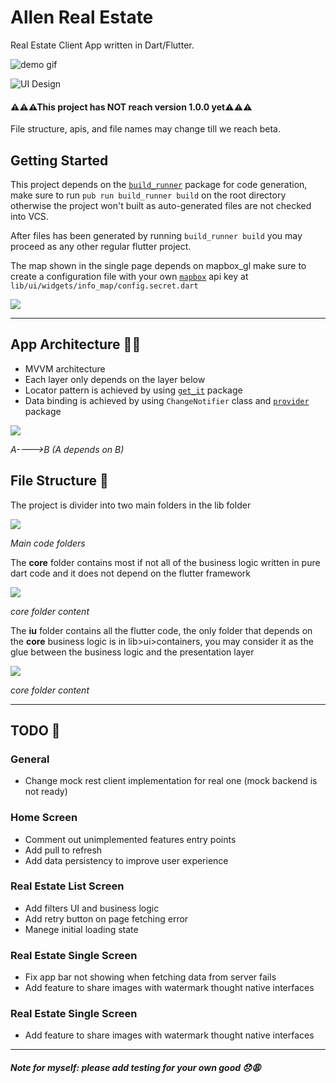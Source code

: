 # Allen Real Estate

Real Estate Client App written in Dart/Flutter.

![demo gif](https://github.com/willallendev/allen-estate/blob/develop/animation.gif)

![UI Design](https://i.imgur.com/SAYERIX.png)


#### ⚠⚠⚠This project has NOT reach version 1.0.0 yet⚠⚠⚠
File structure, apis, and file names may change till we reach beta.


## Getting Started

This project depends on the [`build_runner`](https://pub.dev/packages/build_runner) package for code generation, make sure to run `pub run build_runner build` on the root directory otherwise the project won't built as auto-generated files are not checked into VCS. 

After files has been generated by running `build_runner build` you may proceed as any other regular flutter project.

The map shown in the single page depends on mapbox_gl make sure to create a configuration file with your own [`mapbox`](https://www.mapbox.com/) api key at `lib/ui/widgets/info_map/config.secret.dart`

![](https://i.imgur.com/0kHbxHG.png)

***

## App Architecture 🏨📏
* MVVM architecture
* Each layer only depends on the layer below
* Locator pattern is achieved by using [`get_it`](https://pub.dev/packages/get_it) package
* Data binding is achieved by using `ChangeNotifier` class and [`provider`](https://pub.dev/packages/provider) package

![](https://i.imgur.com/2z2yrO9.png)

*A---->B (A depends on B)*

## File Structure 💾

The project is divider into two main folders in the lib folder

![](https://i.imgur.com/T1xF6ME.png)

*Main code folders*


The **core** folder contains most if not all of the business logic written in pure dart code and it does not depend on the flutter framework

![](https://i.imgur.com/IOlPzHu.png)

*core folder content*

The **iu** folder contains all the flutter code, the only folder that depends on the **core** business logic is in lib>ui>containers, you may consider it as the glue between the business logic and the presentation layer

![](https://i.imgur.com/M00nE8s.png)

*core folder content*

***

## TODO 🛒 

### General
* Change mock rest client implementation for real one (mock backend is not ready)

### Home Screen
* Comment out unimplemented features entry points
* Add pull to refresh
* Add data persistency to improve user experience

### Real Estate List Screen
* Add filters UI and business logic
* Add retry button on page fetching error
* Manege initial loading state

### Real Estate Single Screen
* Fix app bar not showing when fetching data from server fails
* Add feature to share images with watermark thought native interfaces

### Real Estate Single Screen
* Add feature to share images with watermark thought native interfaces 

****
##### Note for myself: please add testing for your own good 😞😩

